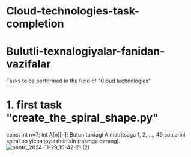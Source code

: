 # Cloud-technologies-task-completion
# Bulutli-texnalogiyalar-fanidan-vazifalar
Tasks to be performed in the field of "Cloud technologies"

# 1. first task "create_the_spiral_shape.py"
const int n=7; int A[n][n];
Butun turdagi A matritsaga 1, 2, ..., 49 sonlarini spiral bo yicha joylashtirilsin (rasmga qarang).
![photo_2024-11-29_10-42-21 (2)](https://github.com/user-attachments/assets/21614747-427d-4949-a1aa-811850fe86b4)
